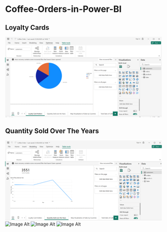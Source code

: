 # Coffee-Orders-in-Power-BI
## Loyalty Cards
![Image Alt](https://github.com/CynthiaBanjo/Coffee-Orders-in-Power-BI/blob/23996898884aae4fefc6e3823f6a2b8a0d0905cf/Loyalty%20Cards.png)
## Quantity Sold Over The Years
![Image Alt](https://github.com/CynthiaBanjo/Coffee-Orders-in-Power-BI/blob/001ecfd48766813e223eb863f01a0ab772aa95a3/Quantity%20Sold%20Over%20the%20Years.png)
![Image Alt]()
![Image Alt]()
![Image Alt]()

